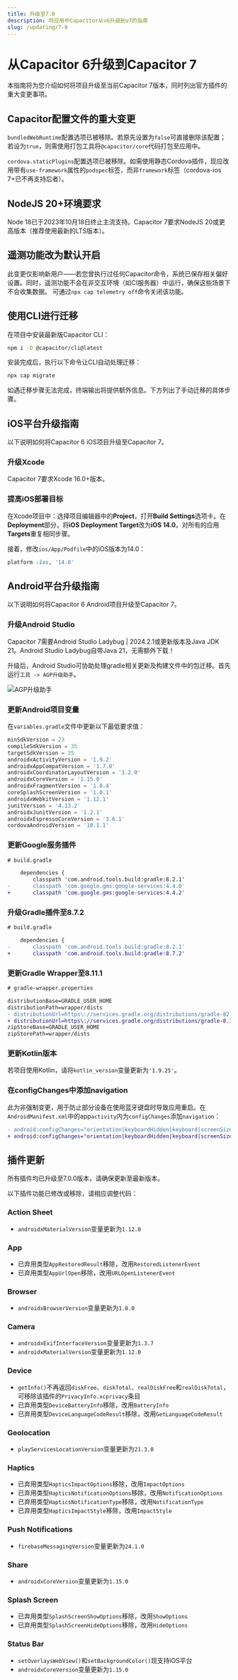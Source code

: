 ```yaml
---
title: 升级至7.0
description: 将应用中Capacitor从v6升级到v7的指南
slug: /updating/7-0
---
```


# 从Capacitor 6升级到Capacitor 7

本指南将为您介绍如何将项目升级至当前Capacitor 7版本，同时列出官方插件的重大变更事项。

## Capacitor配置文件的重大变更

`bundledWebRuntime`配置选项已被移除。若原先设置为`false`可直接删除该配置；若设为`true`，则需使用打包工具将`@capacitor/core`代码打包至应用中。

`cordova.staticPlugins`配置选项已被移除。如需使用静态Cordova插件，现应改用带有`use-framework`属性的`podspec`标签，而非`framework`标签（cordova-ios 7+已不再支持后者）。

## NodeJS 20+环境要求

Node 18已于2023年10月18日终止主流支持。Capacitor 7要求NodeJS 20或更高版本（推荐使用最新的LTS版本）。

## 遥测功能改为默认开启

此变更仅影响新用户——若您曾执行过任何Capacitor命令，系统已保存相关偏好设置。同时，遥测功能不会在非交互环境（如CI服务器）中运行，确保这些场景下不会收集数据。
可通过`npx cap telemetry off`命令关闭该功能。

## 使用CLI进行迁移

在项目中安装最新版Capacitor CLI：

```sh
npm i -D @capacitor/cli@latest
```

安装完成后，执行以下命令让CLI自动处理迁移：

```sh
npx cap migrate
```

如遇迁移步骤无法完成，终端输出将提供额外信息。下方列出了手动迁移的具体步骤。

## iOS平台升级指南

以下说明如何将Capacitor 6 iOS项目升级至Capacitor 7。

### 升级Xcode

Capacitor 7要求Xcode 16.0+版本。

### 提高iOS部署目标

在Xcode项目中：选择项目编辑器中的**Project**，打开**Build Settings**选项卡。在**Deployment**部分，将**iOS Deployment Target**改为**iOS 14.0**。对所有的应用**Targets**重复相同步骤。

接着，修改`ios/App/Podfile`中的iOS版本为14.0：

```ruby
platform :ios, '14.0'
```

## Android平台升级指南

以下说明如何将Capacitor 6 Android项目升级至Capacitor 7。

### 升级Android Studio

Capacitor 7需要Android Studio Ladybug | 2024.2.1或更新版本及Java JDK 21。Android Studio Ladybug自带Java 21，无需额外下载！

升级后，Android Studio可协助处理gradle相关更新及构建文件中的包迁移。首先运行`工具 -> AGP升级助手`。

![AGP升级助手](/img/v6/docs/android/agp-upgrade-assistant.png)

### 更新Android项目变量

在`variables.gradle`文件中更新以下最低要求值：

```groovy
minSdkVersion = 23
compileSdkVersion = 35
targetSdkVersion = 35
androidxActivityVersion = '1.9.2'
androidxAppCompatVersion = '1.7.0'
androidxCoordinatorLayoutVersion = '1.2.0'
androidxCoreVersion = '1.15.0'
androidxFragmentVersion = '1.8.4'
coreSplashScreenVersion = '1.0.1'
androidxWebkitVersion = '1.12.1'
junitVersion = '4.13.2'
androidxJunitVersion = '1.2.1'
androidxEspressoCoreVersion = '3.6.1'
cordovaAndroidVersion = '10.1.1'
```

### 更新Google服务插件

```diff
# build.gradle

    dependencies {
        classpath 'com.android.tools.build:gradle:8.2.1'
-       classpath 'com.google.gms:google-services:4.4.0'
+       classpath 'com.google.gms:google-services:4.4.2'
```

### 升级Gradle插件至8.7.2

```diff
# build.gradle

    dependencies {
-       classpath 'com.android.tools.build:gradle:8.2.1'
+       classpath 'com.android.tools.build:gradle:8.7.2'
```

### 更新Gradle Wrapper至8.11.1

```diff
# gradle-wrapper.properties

distributionBase=GRADLE_USER_HOME
distributionPath=wrapper/dists
- distributionUrl=https\://services.gradle.org/distributions/gradle-82.1-all.zip
+ distributionUrl=https\://services.gradle.org/distributions/gradle-8.11.1-all.zip
zipStoreBase=GRADLE_USER_HOME
zipStorePath=wrapper/dists
```

### 更新Kotlin版本

若项目使用Kotlin，请将`kotlin_version`变量更新为`'1.9.25'`。

### 在configChanges中添加navigation

此为非强制变更，用于防止部分设备在使用蓝牙键盘时导致应用重启。在`AndroidManifest.xml`中的app`activity`内为`configChanges`添加`navigation`：

```diff
- android:configChanges="orientation|keyboardHidden|keyboard|screenSize|locale|smallestScreenSize|screenLayout|uiMode"
+ android:configChanges="orientation|keyboardHidden|keyboard|screenSize|locale|smallestScreenSize|screenLayout|uiMode|navigation"
```

## 插件更新

所有插件均已升级至7.0.0版本，请确保更新至最新版本。

以下插件功能已修改或移除，请相应调整代码：

### Action Sheet

- `androidxMaterialVersion`变量更新为`1.12.0`

### App

- 已弃用类型`AppRestoredResult`移除，改用`RestoredListenerEvent`
- 已弃用类型`AppUrlOpen`移除，改用`URLOpenListenerEvent`

### Browser

- `androidxBrowserVersion`变量更新为`1.8.0`

### Camera

- `androidxExifInterfaceVersion`变量更新为`1.3.7`
- `androidxMaterialVersion`变量更新为`1.12.0`

### Device

- `getInfo()`不再返回`diskFree`、`diskTotal`、`realDiskFree`和`realDiskTotal`，可移除该插件的`PrivacyInfo.xcprivacy`条目
- 已弃用类型`DeviceBatteryInfo`移除，改用`BatteryInfo`
- 已弃用类型`DeviceLanguageCodeResult`移除，改用`GetLanguageCodeResult`

### Geolocation

- `playServicesLocationVersion`变量更新为`21.3.0`

### Haptics

- 已弃用类型`HapticsImpactOptions`移除，改用`ImpactOptions`
- 已弃用类型`HapticsNotificationOptions`移除，改用`NotificationOptions`
- 已弃用类型`HapticsNotificationType`移除，改用`NotificationType`
- 已弃用类型`HapticsImpactStyle`移除，改用`ImpactStyle`

### Push Notifications

- `firebaseMessagingVersion`变量更新为`24.1.0`

### Share

- `androidxCoreVersion`变量更新为`1.15.0`

### Splash Screen

- 已弃用类型`SplashScreenShowOptions`移除，改用`ShowOptions`
- 已弃用类型`SplashScreenHideOptions`移除，改用`HideOptions`

### Status Bar

- `setOverlaysWebView()`和`setBackgroundColor()`现支持iOS平台
- `androidxCoreVersion`变量更新为`1.15.0`
